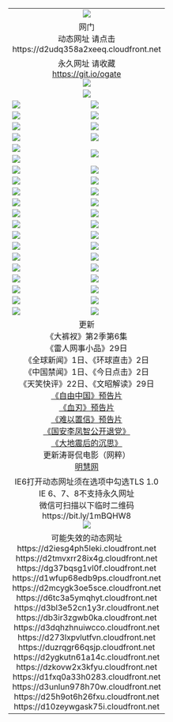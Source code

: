 ﻿<table>
  <tr></tr>
  <tr><td colspan=2 align=center><img src="https://cloud.githubusercontent.com/assets/11880933/13434984/f430fae2-e012-11e5-814f-c2df1e82b247.jpg" /></td></tr>
  <tr><td colspan=2 align=center>网门<br>动态网址 请点击
<br>https://d2udq358a2xeeq.cloudfront.net
    </td>
  </tr>
  <tr>
    <td colspan=2 align=center>永久网址 请收藏<br/><a href="https://git.io/ogate" target="_blank">https://git.io/ogate</a><br/><a href="https://d2udq358a2xeeq.cloudfront.net/Up/0WMGDL2.png" target="_blank"><img src="https://d2udq358a2xeeq.cloudfront.net/Up/0WMGD2.png"/></a></td>
    <!--td align=center>临时网址 微信用<br/><a href="https://bit.ly/1mBQHW8" target="_blank">https://bit.ly/1mBQHW8</a><br/><a href="https://d2udq358a2xeeq.cloudfront.net/Up/0WMGDL3.png" target="_blank"><img src="https://d2udq358a2xeeq.cloudfront.net/Up/0WMGD3.png"/></a></td-->
  </tr>
  <tr>
    <td colspan=2 align=center><a href="https://d2udq358a2xeeq.cloudfront.net/ogUP.aspx?name=0oGate.apk" target="_blank"><img src="https://d2udq358a2xeeq.cloudfront.net/Up/0WMAZ.jpg" /></a></td>
  </tr>
  <tr>
    <td><a href="https://d2udq358a2xeeq.cloudfront.net/ogNice.aspx" target="_blank"><img src="https://d2udq358a2xeeq.cloudfront.net/Up/0WCYY.jpg" /></a></td>
    <td><a href="https://d2udq358a2xeeq.cloudfront.net/onCO.aspx?ob=600%E4%BA%8B%E7%89%A9&op=%E5%A2%9E%E5%88%A0%E6%94%B9&args=WH1~%23%E7%B1%BB%E5%9E%8B6%E6%96%B0%E9%97%BB%7c%23%E7%B1%BB%E5%9E%8B6%E8%AF%84%E8%AE%BA&mode=" target="_blank"><img src="https://d2udq358a2xeeq.cloudfront.net/Up/0WZTT.jpg" /></a></td> 
  </tr>
  <tr>
    <td><a href="https://d2udq358a2xeeq.cloudfront.net/ogDY.aspx" target="_blank"><img src="https://d2udq358a2xeeq.cloudfront.net/Up/0FK.jpg" /></a></td>
    <td><a href="https://d2udq358a2xeeq.cloudfront.net/ogST.aspx" target="_blank"><img src="https://d2udq358a2xeeq.cloudfront.net/Up/0ST.jpg" /></a></td> 
  </tr>
  <tr>
    <!--td rowspan=2><a href="https://d2udq358a2xeeq.cloudfront.net/ogUP.aspx?name=WJ.mp4&count=T:1,480P:1" target="_blank"><img src="https://d2udq358a2xeeq.cloudfront.net/Up/WJ.jpg" /></a></td-->
    <td><a href="https://d2udq358a2xeeq.cloudfront.net/ogUP.aspx?name=11DKC.mp4&count=T:2,2:6,1:16" target="_blank"><img src="https://d2udq358a2xeeq.cloudfront.net/Up/11DKC.jpg" /></a></td> 
    <td><div><a href="https://d2udq358a2xeeq.cloudfront.net/ogUP.aspx?name=LRWS.mp4&count=7B:8,6B:44,5A:10,5B:35,4A:14,4B:19,3A:10,3B:26,2A:16,2B:21,1A:23,1B:29&current=7B:8" target="_blank"><img src="https://d2udq358a2xeeq.cloudfront.net/Up/LRWS.jpg" /></a></td>
   </tr>
  <tr>
    <td><a href="https://d2udq358a2xeeq.cloudfront.net/ogUP.aspx?name=LRSH.mp4&count=W:13,2:10" target="_blank"><img src="https://d2udq358a2xeeq.cloudfront.net/Up/LRSH.jpg" /></a></td>
    <td><a href="https://d2udq358a2xeeq.cloudfront.net/ogUP.aspx?name=BYWXY.mp4" target="_blank"><img src="https://d2udq358a2xeeq.cloudfront.net/Up/BYWXY.jpg" /></a></td>
  </tr>
  <tr>
    <td><a href="https://d2udq358a2xeeq.cloudfront.net/ogUP.aspx?name=JQR.mp4&count=2" target="_blank"><img src="https://d2udq358a2xeeq.cloudfront.net/Up/JQR.jpg" /></a></td>   
    <td rowspan=2><a href="https://d2udq358a2xeeq.cloudfront.net/ogUP.aspx?name=JP.mp4&count=9" target="_blank"><img src="https://d2udq358a2xeeq.cloudfront.net/Up/JP.jpg" /></td>
  </tr>
  <tr>
    <td><a href="https://d2udq358a2xeeq.cloudfront.net/ogUP.aspx?name=WH.mp4" target="_blank"><img src="https://d2udq358a2xeeq.cloudfront.net/Up/WH.jpg" /></a></td>
  </tr>
  <tr>
    <td><a href="https://d2udq358a2xeeq.cloudfront.net/ogUP.aspx?name=SSZJ.mp4&count=SP:6,480P:8" target="_blank"><img src="https://d2udq358a2xeeq.cloudfront.net/Up/SSZJ.jpg" /></a></td>
    <td><a href="https://d2udq358a2xeeq.cloudfront.net/ogUP.aspx?name=ZY.mp4&count=2015:16" target="_blank"><img src="https://d2udq358a2xeeq.cloudfront.net/Up/ZY.jpg" /></a</td>
  </tr>
  <tr>
    <td><a href="https://d2udq358a2xeeq.cloudfront.net/ogUP.aspx?name=XTFY.mp4&count=B:2,A:24" target="_blank"><img src="https://d2udq358a2xeeq.cloudfront.net/Up/XTFY.jpg" /></a></td>
    <td><a href="https://d2udq358a2xeeq.cloudfront.net/ogUP.aspx?name=1XQK.mp4&count=13" target="_blank"><img src="https://d2udq358a2xeeq.cloudfront.net/Up/1XQK.jpg" /></a</td>
  </tr>
  <tr>
    <td><a href="https://d2udq358a2xeeq.cloudfront.net/ogUP.aspx?name=1LYF.mp4&count=2" target="_blank"><img src="https://d2udq358a2xeeq.cloudfront.net/Up/1LYF0.jpg" /></a></td>
    <td><a href="https://d2udq358a2xeeq.cloudfront.net/ogUP.aspx?name=1ZGC.mp4&count=6" target="_blank"><img src="https://d2udq358a2xeeq.cloudfront.net/Up/1ZGC0.jpg" /></a></td>
  </tr>
  <tr>
    <td><a href="https://d2udq358a2xeeq.cloudfront.net/ogUP.aspx?name=1ZKM.mp4&count=3&current=3" target="_blank"><img src="https://d2udq358a2xeeq.cloudfront.net/Up/1ZKM0.jpg" /></a></td>  
    <td><a href="https://d2udq358a2xeeq.cloudfront.net/ogUP.aspx?name=1WWY.mp4&count=6&current=6" target="_blank"><img src="https://d2udq358a2xeeq.cloudfront.net/Up/1WWY0.jpg" /></a></td>
  </tr>
  <tr>
    <td><a href="https://d2udq358a2xeeq.cloudfront.net/ogUP.aspx?name=10JGY.mp4&count=3" target="_blank"><img src="https://d2udq358a2xeeq.cloudfront.net/Up/10JGY0.jpg" /></a></td>
    <td><a href="https://d2udq358a2xeeq.cloudfront.net/ogUP.aspx?name=10CYS.mp4&count=2" target="_blank"><img src="https://d2udq358a2xeeq.cloudfront.net/Up/10CYS0.jpg" /></a></td>
  </tr>
  <tr>
    <td><a href="https://d2udq358a2xeeq.cloudfront.net/ogUP.aspx?name=4SQQ.mp4&count=201603:1,201602:20,201601:21&current=201603:1" target="_blank"><img src="https://d2udq358a2xeeq.cloudfront.net/Up/4SQQ0.jpg"/></a></td>
    <td><a href="https://d2udq358a2xeeq.cloudfront.net/ogUP.aspx?name=4SHQ.mp4&count=201603:2,201602:27,201601:28&current=201603:2" target="_blank"><img src="https://d2udq358a2xeeq.cloudfront.net/Up/4SHQ0.jpg"/></a></td>
  </tr>
  <tr>
    <td><a href="https://d2udq358a2xeeq.cloudfront.net/ogUP.aspx?name=4SZG.mp4&count=201603:1,201602:21,201601:23&current=201603:1" target="_blank"><img src="https://d2udq358a2xeeq.cloudfront.net/Up/4SZG0.jpg"/></a></td>
    <td><a href="https://d2udq358a2xeeq.cloudfront.net/ogUP.aspx?name=4SDJ.mp4&count=201603A:2,201603B:2,201602A:24,201602B:7,201601A:48,201601B:6&current=201603A:2" target="_blank"><img src="https://d2udq358a2xeeq.cloudfront.net/Up/4SDJ0.jpg"/></a></td>
  </tr>
  <tr>
    <td><a href="https://d2udq358a2xeeq.cloudfront.net/ogUP.aspx?name=4CTX.mp4&count=201602:3,201601:4&current=201602:3" target="_blank"><img src="https://d2udq358a2xeeq.cloudfront.net/Up/4CTX0.jpg"/></a></td>
    <td><a href="https://d2udq358a2xeeq.cloudfront.net/ogUP.aspx?name=4CWZ.mp4&count=201602:4,201601:4&current=201602:4" target="_blank"><img src="https://d2udq358a2xeeq.cloudfront.net/Up/4CWZ0.jpg"/></a></td>
  </tr>
  <tr>
    <td><a href="https://d2udq358a2xeeq.cloudfront.net/onUP.aspx?name=https://dwsfx5awq5vcc.cloudfront.net/" target="_blank"><img src="https://d2udq358a2xeeq.cloudfront.net/Up/0DTW.jpg"/></a></td>
    <td><a href="https://d2udq358a2xeeq.cloudfront.net/onUP.aspx?name=https://d240ns8up8earz.cloudfront.net/acenter/" target="_blank"><img src="https://d2udq358a2xeeq.cloudfront.net/Up/0TDW.jpg" /></a></td>
  </tr>
  <tr>
    <td><a href="https://d2udq358a2xeeq.cloudfront.net/onUP.aspx?name=https://d4508d6vomz2p.cloudfront.net/gb/nsc413.htm" target="_blank"><img src="https://d2udq358a2xeeq.cloudfront.net/Up/0DJY.jpg" /></a></td>
    <td><a href="https://d2udq358a2xeeq.cloudfront.net/onUP.aspx?name=https://d3bxwq7vzudb5l.cloudfront.net/xtr/gb/prog204.html" target="_blank"><img src="https://d2udq358a2xeeq.cloudfront.net/Up/0XTR.jpg" /></a></td>
  </tr>
  <tr>
    <td><a href="https://d2udq358a2xeeq.cloudfront.net/onUP.aspx?name=https://d3aj00iefsmfgc.cloudfront.net/" target="_blank"><img src="https://d2udq358a2xeeq.cloudfront.net/Up/0MHW.jpg" /></a></td>
    <td><a href="https://d2udq358a2xeeq.cloudfront.net/onUP.aspx?name=https://d1lcj91uv80klr.cloudfront.net/" target="_blank"><img src="https://d2udq358a2xeeq.cloudfront.net/Up/0ZJW.jpg" /></a></td>
  </tr>
  <tr>
    <td><a href="https://d2udq358a2xeeq.cloudfront.net/ogUP.aspx?name=0FG.zip" target="_blank"><img src="https://d2udq358a2xeeq.cloudfront.net/Up/0FG.jpg" /></a></td>
    <td><a href="https://d2udq358a2xeeq.cloudfront.net/ogUP.aspx?name=0FGA.apk" target="_blank"><img src="https://d2udq358a2xeeq.cloudfront.net/Up/0FGA.jpg" /></a></td>
  </tr>
  <tr>
    <td><a href="https://d2udq358a2xeeq.cloudfront.net/ogUP.aspx?name=0U.zip" target="_blank"><img src="https://d2udq358a2xeeq.cloudfront.net/Up/0U.jpg" /></a></td>
    <td><a href="https://d2udq358a2xeeq.cloudfront.net/ogUP.aspx?name=0UA.apk" target="_blank"><img src="https://d2udq358a2xeeq.cloudfront.net/Up/0UA.jpg" /></a></td>
  </tr>
  <tr>
    <td><a href="https://d2udq358a2xeeq.cloudfront.net/ogUP.aspx?name=0iPPOTV.zip" target="_blank"><img src="https://d2udq358a2xeeq.cloudfront.net/Up/0iPPOTV.jpg" /></a></td>
    <td><a href="https://d2udq358a2xeeq.cloudfront.net/ogUP.aspx?name=0iNTD.apk" target="_blank"><img src="https://d2udq358a2xeeq.cloudfront.net/Up/0iNTD.jpg" /></a></td>
  </tr>
  <tr>
    <td colspan=2 align=center>更新<br>
      《大裤衩》第2季第6集<br>
      《雷人网事小品》29日<br>
      《全球新闻》1日、《环球直击》2日<br>
      《中国禁闻》1日、《今日点击》2日<br>
      《天笑快评》22日、《文昭解读》29日<br>
      <a href="https://d2udq358a2xeeq.cloudfront.net/ogUP.aspx?name=11ZYZG0.mp4" target="_blank">《自由中国》预告片</a><br>
      <a href="https://d2udq358a2xeeq.cloudfront.net/ogUP.aspx?name=11XR.mp4" target="_blank">《血刃》预告片</a><br>
      <a href="https://d2udq358a2xeeq.cloudfront.net/ogUP.aspx?name=11NYZX.mp4&count=2" target="_blank">《难以置信》预告片</a><br>
      <a href="https://d2udq358a2xeeq.cloudfront.net/ogUP.aspx?name=4LFZ.mp4" target="_blank">《国安李凤智公开退党》</a><br>
      <a href="https://d2udq358a2xeeq.cloudfront.net/ogUP.aspx?name=4DDZHDCS.mp4" target="_blank">《大地震后的沉思》</a><br>
      更新涛哥侃电影（网粹）<br>
      <a href="https://d2udq358a2xeeq.cloudfront.net/onUP.aspx?name=https://www.minghui.org/" target="_blank">明慧网</a></td>
    </td>
  </tr>
  <tr>
    <td colspan=2 align=center>IE6打开动态网址须在选项中勾选TLS 1.0<br/>IE 6、7、8不支持永久网址<br/>
      微信可扫描以下临时二维码<br/>https://bit.ly/1mBQHW8<br/><a href="https://d2udq358a2xeeq.cloudfront.net/Up/0WMGDL3.png" target="_blank"><img src="https://d2udq358a2xeeq.cloudfront.net/Up/0WMGD3.png"/></a><br>
  </tr>
  <tr>
    <td colspan=2 align=center>可能失效的动态网址
<br>https://d2iesg4ph5leki.cloudfront.net
<br>https://d2tmvxrr28ix4g.cloudfront.net
<br>https://dg37bqsg1vl0f.cloudfront.net
<br>https://d1wfup68edb9ps.cloudfront.net
<br>https://d2mcygk3oe5sce.cloudfront.net
<br>https://d6tc3a5ymqhyt.cloudfront.net
<br>https://d3bl3e52cn1y3r.cloudfront.net
<br>https://db3ir3zgwb0ka.cloudfront.net
<br>https://d3dqhzhnuiwcco.cloudfront.net
<br>https://d273lxpvlutfvn.cloudfront.net
<br>https://duzrqgr66qsjp.cloudfront.net
<br>https://d2ygkutn61a14c.cloudfront.net
<br>https://dzkovw2x3kfyu.cloudfront.net
<br>https://d1fxq0a33h0283.cloudfront.net
<br>https://d3unlun978h70w.cloudfront.net
<br>https://d25h9ot6h26fxu.cloudfront.net
<br>https://d10zeywgask75i.cloudfront.net
    </td>
  </tr>
</table>
